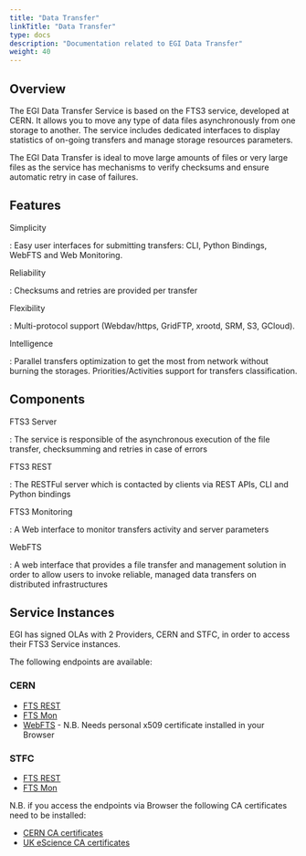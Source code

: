 ```yaml
---
title: "Data Transfer"
linkTitle: "Data Transfer"
type: docs
description: "Documentation related to EGI Data Transfer"
weight: 40
---
```


## Overview 

The EGI Data Transfer Service is based on the FTS3 service, developed at CERN. 
It allows you to move any type of data files asynchronously from one storage to another.
The service includes dedicated interfaces to display statistics of on-going transfers
and manage storage resources parameters.

The EGI Data Transfer is ideal to move large amounts of files or very large files as
the service has mechanisms to verify checksums and ensure automatic retry in case of 
failures.

## Features

Simplicity

: Easy user interfaces for submitting transfers: CLI, Python Bindings, WebFTS and Web 
Monitoring.  

Reliability

: Checksums and retries are provided per transfer

Flexibility

: Multi-protocol support (Webdav/https, GridFTP, xrootd, SRM, S3, GCloud). 

Intelligence

: Parallel transfers optimization to get the most from network without burning the storages.
 Priorities/Activities support for transfers classification. 

## Components 

FTS3 Server 

: The service is responsible of the asynchronous execution of the file transfer, checksumming 
and retries in case of errors

FTS3 REST  

: The RESTFul server which is contacted by clients via REST APIs, CLI and Python bindings

FTS3 Monitoring  

: A Web interface to monitor transfers activity and server parameters

WebFTS

: A web interface that provides a file transfer and management solution in order to allow 
users to invoke reliable, managed data transfers on distributed infrastructures

## Service Instances

EGI has signed OLAs with 2 Providers, CERN and STFC, in order to access their FTS3 Service
instances.

The following endpoints are available:


### CERN

- [FTS REST](https://fts3-public.cern.ch:8446/) 
- [FTS Mon](https://fts3-public.cern.ch/fts3/ftsmon/#/) 
- [WebFTS](https://webfts.cern.ch/) - N.B. Needs personal x509 certificate installed in your Browser

### STFC

- [FTS REST](https://lcgfts3.gridpp.rl.ac.uk:8446) 
- [FTS Mon](https://lcgfts3.gridpp.rl.ac.uk:8449/fts3/ftsmon/#/)

N.B. if you access the endpoints via Browser the following CA certificates need to be installed:

- [CERN CA certificates](https://cafiles.cern.ch/cafiles/certificates/) 
- [UK eScience CA certificates](http://www.ngs.ac.uk/ukca/certificates/cacerts.html)
